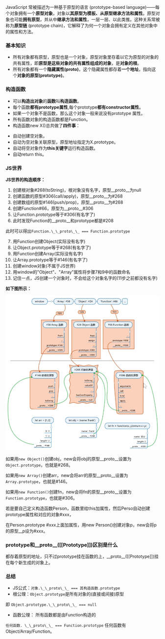 
JavaScript 常被描述为一种基于原型的语言 (prototype-based language)——每个对象拥有一个**原型对象**，对象以**其原型为模板、从原型继承方法和属性**。原型对象也可能**拥有原型**，并从中**继承方法和属性**，一层一层、以此类推。这种关系常被称为**原型链** (prototype chain)，它解释了为何一个对象会拥有定义在其他对象中的属性和方法。

### 基本知识

* 所有对象都有原型，原型也是一个对象，原型对象里存着以它为原型的对象的共有属性，即**原型是这些对象的共有属性组成的对象**，是**对象的根**。
* 所有对象都有一个**隐藏属性(proto)**，这个隐藏属性都存着**一个地址**，指向这个**对象的原型(prototype)**。

### 构造函数

* 可以**构造出对象**的**函数**叫**构造函数**。
* 每个函数**都有prototype属性**,每个prototype**都有constructor属性**。
* 如果一个对象不是函数，那么这个对象一般来说没有prototype 属性。
* 所有函数对象的构造函数都是Function。
* 构造函数new X()总共做了**四件事**：
+ 自动创建空对象。
+ 自动为空对象关联原型，原型地址指定为X.prototype。
+ 自动将空对象作为**this关键字**运行构造函数。
+ 自动return this。

### JS世界

**JS世界的构造顺序：**

1. 创建根对象#268(toString)，根对象没有名字，原型\_\_proto\_\_为null
2. 创建函数的原型#306(call/apply)，原型\_\_proto\_\_为#268
3. 创建数组的原型#146(push/prop)，原型\_\_proto\_\_为#268
4. 创建Function#66，原型为\_\_proto\_\_#306
5. 让Function.prototype等于#306(有名字了)
6. 此时发现Function的\_\_proto\_\_和prototype都是#208

此时可以得出`Function.\_\_proto\_\_ === Function.prototype`

7. 用Function创建Object(实际没有名字)
8. 让Object.prototype等于#268(有名字了)
9. 用Function创建Array(实际没有名字)
10. 让Array.prototype等于#146(有名字了)
11. 创建window对象(不属于JS世界)
12. 用window的"Object"、"Array"属性将步骤7和9中的函数命名
13. 记住一点，JS创建一个对象时，不会给这个对象名字的(11步之前都没有名字)

**如下图所示：**

![](attachments/JS原型_001.png)

如果用`new Object()`创建obj，new会将obj的原型\_\_proto\_\_设置为`Object.prototype`，也就是#268。

如果用`new Array()`创建arr，new会将arr的原型\_\_proto\_\_设置为`Array.prototype`，也就是#146。

如果用`new Function()`创建fn，new会将fn的原型\_\_proto\_\_设置为`Function.prototype`，也就是#306。

若是要自己定义构造函数Person，函数里给this加属性，然后Perso自动创建prototype属性和对应的对象#xxx，

在Person.prototype #xxx上面加属性，用new Person()创建对象p，new会将p的原型\_\_p设为#xxx。

### prototype和\_\_proto\_\_([[Prototype]])区别是什么

都存着原型的地址，只不过prototype挂在函数的上，\_\_proto\_\_([[Prototype]])挂在每个新生成的对象上。

### 总结

* JS公式：`对象.\_\_proto\_\_ === 其构造函数.prototype`
* 根公理：`Object.prototype`是所有对象的(直接或间接)原型

即 `Object.prototype.\_\_proto\_\_ === null`

* 函数公理： 所有函数都是由Function构造的

`任何函数. \_\_proto\_\_ === Function.prototype` 任何函数有Object/Array/Function。

